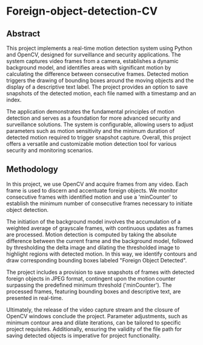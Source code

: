 # Foreign-object-detection-CV
## Abstract
This project implements a real-time motion detection system using Python and OpenCV, designed for surveillance and security applications. The system captures video frames from a camera, establishes a dynamic background model, and identifies areas with significant motion by calculating the difference between consecutive frames. Detected motion triggers the drawing of bounding boxes around the moving objects and the display of a descriptive text label. The project provides an option to save snapshots of the detected motion, each file named with a timestamp and an index. 

The application demonstrates the fundamental principles of motion detection and serves as a foundation for more advanced security and surveillance solutions. The system is configurable, allowing users to adjust parameters such as motion sensitivity and the minimum duration of detected motion required to trigger snapshot capture. Overall, this project offers a versatile and customizable motion detection tool for various security and monitoring scenarios.
## Methodology
In this project, we use OpenCV and  acquire frames from any video. Each frame  is used to discern and accentuate foreign objects. We monitor consecutive frames with identified motion and use a 'minCounter' to establish the minimum number of consecutive frames necessary to initiate object detection.

The initiation of the background model involves the accumulation of a weighted average of grayscale frames, with continuous updates as frames are processed. Motion detection is computed by taking the absolute difference between the current frame and the background model, followed by thresholding the delta image and dilating the thresholded image to highlight regions with detected motion. In this way, we identify contours  and draw corresponding bounding boxes labeled "Foreign Object Detected". 

The project includes a provision to save snapshots of frames with detected foreign objects in JPEG format, contingent upon the motion counter surpassing the predefined minimum threshold ('minCounter'). The processed frames, featuring bounding boxes and descriptive text, are presented in real-time. 

Ultimately, the release of the video capture stream and the closure of OpenCV windows conclude the project. Parameter adjustments, such as minimum contour area and dilate iterations, can be tailored to specific project requisites. Additionally, ensuring the validity of the file path for saving detected objects is imperative for project functionality.
